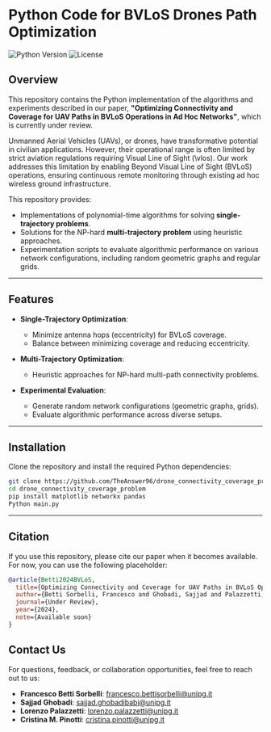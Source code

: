 # Python Code for BVLoS Drones Path Optimization

![Python Version](https://img.shields.io/badge/python-3.8%2B-blue)
![License](https://img.shields.io/badge/license-MIT-green)

## Overview

This repository contains the Python implementation of the algorithms and experiments described in our paper, **"Optimizing Connectivity and Coverage for UAV Paths in BVLoS Operations in Ad Hoc Networks"**, which is currently under review.

Unmanned Aerial Vehicles (UAVs), or drones, have transformative potential in civilian applications.
However, their operational range is often limited by strict aviation regulations requiring Visual Line of Sight (\vlos). 
Our work addresses this limitation by enabling Beyond Visual Line of Sight (BVLoS) operations, ensuring continuous remote monitoring through existing ad hoc wireless ground infrastructure.

This repository provides:
- Implementations of polynomial-time algorithms for solving **single-trajectory problems**.
- Solutions for the NP-hard **multi-trajectory problem** using heuristic approaches.
- Experimentation scripts to evaluate algorithmic performance on various network configurations, including random geometric graphs and regular grids.

---

## Features

- **Single-Trajectory Optimization**:
  - Minimize antenna hops (eccentricity) for BVLoS coverage.
  - Balance between minimizing coverage and reducing eccentricity.

- **Multi-Trajectory Optimization**:
  - Heuristic approaches for NP-hard multi-path connectivity problems.

- **Experimental Evaluation**:
  - Generate random network configurations (geometric graphs, grids).
  - Evaluate algorithmic performance across diverse setups.

---

## Installation

Clone the repository and install the required Python dependencies:
```bash
git clone https://github.com/TheAnswer96/drone_connectivity_coverage_problem.git
cd drone_connectivity_coverage_problem
pip install matplotlib networkx pandas
Python main.py
```
---
## Citation

If you use this repository, please cite our paper when it becomes available. For now, you can use the following placeholder:

```bibtex
@article{Betti2024BVLoS,
  title={Optimizing Connectivity and Coverage for UAV Paths in BVLoS Operations in Ad Hoc Networks},
  author={Betti Sorbelli, Francesco and Ghobadi, Sajjad and Palazzetti, Lorenzo and Pinotti, Cristina M},
  journal={Under Review},
  year={2024},
  note={Available soon}
}
```

## Contact Us

For questions, feedback, or collaboration opportunities, feel free to reach out to us:

- **Francesco Betti Sorbelli**: [francesco.bettisorbelli@unipg.it](mailto:francesco.bettisorbelli@unipg.it)
- **Sajjad Ghobadi**: [sajjad.ghobadibabi@unipg.it](mailto:sajjad.ghobadibabi@unipg.it)
- **Lorenzo Palazzetti**: [lorenzo.palazzetti@unipg.it](mailto:lorenzo.palazzetti@unipg.it)
- **Cristina M. Pinotti**: [cristina.pinotti@unipg.it](mailto:cristina.pinotti@unipg.it)

